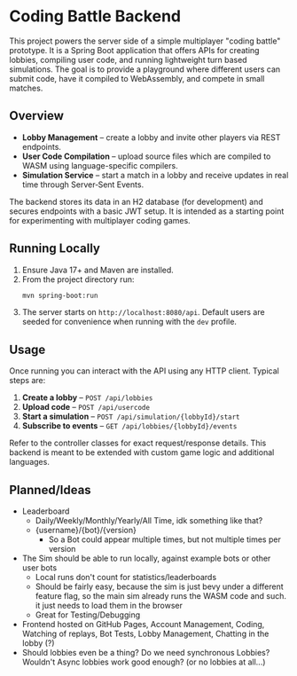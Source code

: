 # Coding Battle Backend

This project powers the server side of a simple multiplayer "coding battle" prototype. It is a Spring Boot application that offers APIs for creating lobbies, compiling user code, and running lightweight turn based simulations. The goal is to provide a playground where different users can submit code, have it compiled to WebAssembly, and compete in small matches.

## Overview

* **Lobby Management** – create a lobby and invite other players via REST endpoints.
* **User Code Compilation** – upload source files which are compiled to WASM using language-specific compilers.
* **Simulation Service** – start a match in a lobby and receive updates in real time through Server‑Sent Events.

The backend stores its data in an H2 database (for development) and secures endpoints with a basic JWT setup. It is intended as a starting point for experimenting with multiplayer coding games.

## Running Locally

1. Ensure Java 17+ and Maven are installed.
2. From the project directory run:
   ```bash
   mvn spring-boot:run
   ```
3. The server starts on `http://localhost:8080/api`. Default users are seeded for convenience when running with the `dev` profile.

## Usage

Once running you can interact with the API using any HTTP client. Typical steps are:

1. **Create a lobby** – `POST /api/lobbies`
2. **Upload code** – `POST /api/usercode`
3. **Start a simulation** – `POST /api/simulation/{lobbyId}/start`
4. **Subscribe to events** – `GET /api/lobbies/{lobbyId}/events`

Refer to the controller classes for exact request/response details. This backend is meant to be extended with custom game logic and additional languages.

## Planned/Ideas
- Leaderboard
   - Daily/Weekly/Monthly/Yearly/All Time, idk something like that?
   - {username}/{bot}/{version}
      - So a Bot could appear multiple times, but not multiple times per version
- The Sim should be able to run locally, against example bots or other user bots
   - Local runs don't count for statistics/leaderboards
   - Should be fairly easy, because the sim is just bevy under a different feature flag, so the main sim already runs the WASM code and such. it just needs to load them in the browser
   - Great for Testing/Debugging
- Frontend hosted on GitHub Pages, Account Management, Coding, Watching of replays, Bot Tests, Lobby Management, Chatting in the lobby (?)
- Should lobbies even be a thing? Do we need synchronous Lobbies? Wouldn't Async lobbies work good enough? (or no lobbies at all...)
